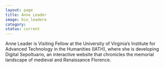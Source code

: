 ```yaml
---
layout: page
title: Anne Leader
image: bio_leadera
category:
status: current
---
```


Anne Leader is Visiting Fellow at the University of Virginia’s Institute for Advanced Technology in the Humanities (IATH), where she is developing Digital Sepoltuario, an interactive website that chronicles the memorial landscape of medieval and Renaissance Florence.
